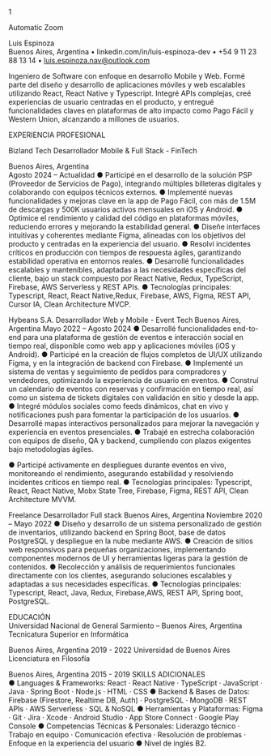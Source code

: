 
1

Automatic Zoom
 
 
Luis Espinoza  
Buenos Aires, Argentina • linkedin.com/in/luis-espinoza-dev • +54 9 11 23 88 13 14 • luis.espinoza.nav@outlook.com 
  
Ingeniero de Software con enfoque en desarrollo Mobile y Web. Formé parte del diseño y desarrollo de aplicaciones 
móviles y web escalables utilizando React, React Native y Typescript. Integré APIs complejas, creé experiencias de usuario 
centradas en el producto, y entregué funcionalidades claves en plataformas de alto impacto como Pago Fácil y Western 
Union, alcanzando a millones de usuarios. 
 
EXPERIENCIA PROFESIONAL  
 
Bizland Tech 
Desarrollador Mobile & Full Stack - FinTech 
 
Buenos Aires, Argentina  
Agosto 2024 – Actualidad 
●  Participé en el desarrollo de la solución PSP (Proveedor de Servicios de Pago), integrando múltiples 
billeteras digitales y colaborando con equipos técnicos externos. 
●  Implementé nuevas funcionalidades y mejoras clave en la app de Pago Fácil, con más de 1.5M de 
descargas y 500K usuarios activos mensuales en iOS y Android. 
●  Optimice el rendimiento y calidad del código en plataformas móviles, reduciendo errores y mejorando 
la estabilidad general. 
●  Diseñe interfaces intuitivas y coherentes mediante Figma, alineadas con los objetivos del producto y 
centradas en la experiencia del usuario. 
●  Resolví incidentes críticos en producción con tiempos de respuesta ágiles, garantizando estabilidad 
operativa en entornos reales. 
●  Desarrollé funcionalidades escalables y mantenibles, adaptadas a las necesidades específicas del cliente, 
bajo un stack compuesto por React Native, Redux, TypeScript, Firebase, AWS Serverless y REST 
APIs. 
●  Tecnologías principales: Typescript, React, React Native,Redux, Firebase, AWS, Figma, REST API, 
Cursor IA, Clean Architecture MVCP. 
 
Hybeans S.A. 
Desarrollador Web y Mobile - Event Tech 
Buenos Aires, Argentina 
Mayo 2022 – Agosto 2024 
●  Desarrollé funcionalidades end-to-end para una plataforma de gestión de eventos e interacción social en 
tiempo real, disponible como web app y aplicaciones móviles (iOS y Android). 
●  Participé en la creación de flujos completos de UI/UX utilizando Figma, y en la integración de backend 
con Firebase. 
●  Implementé un sistema de ventas y seguimiento de pedidos para compradores y vendedores, optimizando 
la experiencia de usuario en eventos. 
●  Construí un calendario de eventos con reservas y confirmación en tiempo real, así como un sistema de 
tickets digitales con validación en sitio y desde la app. 
●  Integré módulos sociales como feeds dinámicos, chat en vivo y notificaciones push para fomentar la 
participación de los usuarios. 
●  Desarrollé mapas interactivos personalizados para mejorar la navegación y experiencia en eventos 
presenciales. 
●  Trabajé en estrecha colaboración con equipos de diseño, QA y backend, cumpliendo con plazos exigentes 
bajo metodologías ágiles. 
 
 
●  Participé activamente en despliegues durante eventos en vivo, monitoreando el rendimiento, asegurando 
estabilidad y resolviendo incidentes críticos en tiempo real. 
●  Tecnologías principales: Typescript, React, React Native, Mobx State Tree, Firebase, Figma, REST 
API, Clean Architecture MVVM. 
 
Freelance 
Desarrollador Full stack 
Buenos Aires, Argentina 
Noviembre 2020 – Mayo 
2022 
●  Diseño y desarrollo de un sistema personalizado de gestión de inventarios, utilizando backend en Spring Boot, 
base de datos PostgreSQL y despliegue en la nube mediante AWS. 
●  Creación de sitios web responsivos para pequeñas organizaciones, implementando componentes modernos de 
UI y herramientas ligeras para la gestión de contenidos. 
●  Recolección y análisis de requerimientos funcionales directamente con los clientes, asegurando soluciones 
escalables y adaptadas a sus necesidades específicas. 
●  Tecnologías principales: Typescript, React, Java, Redux, Firebase,AWS, REST API, Spring boot, 
PostgreSQL. 
 
 
EDUCACIÓN  
Universidad Nacional de General Sarmiento – Buenos Aires, Argentina 
Tecnicatura Superior en Informática 
 
Buenos Aires, Argentina 
2019 - 2022 
Universidad de Buenos Aires 
Licenciatura en Filosofía 
 
Buenos Aires, Argentina 
2015 - 2019 
SKILLS ADICIONALES  
●  Languages & Frameworks: React · React Native · TypeScript · JavaScript · Java · Spring Boot · Node.js · HTML · 
CSS 
●  Backend & Bases de Datos: Firebase (Firestore, Realtime DB, Auth) · PostgreSQL · MongoDB · REST APIs · AWS 
Serverless · SQL & NoSQL 
●  Herramientas y Plataformas:  Figma · Git · Jira · Xcode · Android Studio · App Store Connect · Google Play 
Console 
●  Competencias Técnicas & Personales:  Liderazgo técnico · Trabajo en equipo · Comunicación efectiva · 
Resolución de problemas · Enfoque en la experiencia del usuario 
●  Nivel de inglés B2. 
 
 
 
 
 